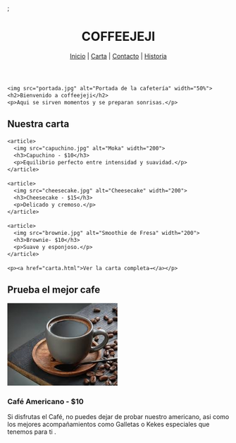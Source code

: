 ;<!DOCTYPE html>
<html lang="es">
<head>
  <meta charset="UTF-8">
  <title>Coffejeji</title>
</head>
<body>
  <header>
    <h1> COFFEEJEJI</h1>
    <nav>
    <a href="index.html">Inicio</a> |
    <a href="Carta.html">Carta</a> |
    <a href="contacto.html">Contacto</a> |
    <a href="historia.html">Historia</a>
    </nav>
  </header>

  <section>

    <img src="portada.jpg" alt="Portada de la cafetería" width="50%">
    <h2>Bienvenido a coffeejeji</h2>
    <p>Aqui se sirven momentos y se preparan sonrisas.</p>
  </section>


  <section>
    <h2>Nuestra carta</h2>

    <article>
      <img src="capuchino.jpg" alt="Moka" width="200">
      <h3>Capuchino - $10</h3>
      <p>Equilibrio perfecto entre intensidad y suavidad.</p>
    </article>

    <article>
      <img src="cheesecake.jpg" alt="Cheesecake" width="200">
      <h3>Cheesecake - $15</h3>
      <p>Delicado y cremoso.</p>
    </article>

    <article>
      <img src="brownie.jpg" alt="Smoothie de Fresa" width="200">
      <h3>Brownie- $10</h3>
      <p>Suave y esponjoso.</p>
    </article>

    <p><a href="carta.html">Ver la carta completa→</a></p>
  </section>


  <section>
    <h2>Prueba el mejor cafe</h2>
    <article>
      <img src="americano.jpg" alt="Café Americano" width="250">
      <h3>Café Americano - $10</h3>
      <p>Si disfrutas el Café, no puedes dejar de probar nuestro americano, asi como los mejores acompañamientos como Galletas o Kekes especiales que tenemos para ti .</p>
    </article>
  </section>
</body>
</html>
